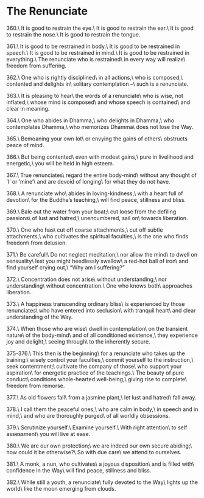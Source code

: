 The Renunciate
==============

360.\\
It is good to restrain the eye.\\
It is good to restrain the ear.\\
It is good to restrain the nose.\\
It is good to restrain the tongue.

361.\\
It is good to be restrained in body.\\
It is good to be restrained in speech.\\
It is good to be restrained in mind.\\
It is good to be restrained in everything.\\
The renunciate who is restrained\\
in every way will realize\\
freedom from suffering.

362.\\
One who is rightly disciplined\\
in all actions,\\
who is composed,\\
contented and delights in\\
solitary contemplation –\\
such is a renunciate.

363.\\
It is pleasing to hear\\
the words of a renunciate\\
who is wise, not inflated,\\
whose mind is composed\\
and whose speech is contained\\
and clear in meaning.

364.\\
One who abides in Dhamma,\\
who delights in Dhamma,\\
who contemplates Dhamma,\\
who memorizes Dhamma\\
does not lose the Way.

365.\\
Bemoaning your own lot\\
or envying the gains of others\\
obstructs peace of mind.

366.\\
But being contented\\
even with modest gains,\\
pure in livelihood and energetic,\\
you will be held in high esteem.

367.\\
True renunciates\\
regard the entire body-mind\\
without any thought of ’I’ or ’mine’\\
and are devoid of longing\\
for what they do not have.

368.\\
A renunciate who\\
abides in loving-kindness,\\
with a heart full of devotion\\
for the Buddha’s teaching,\\
will find peace, stillness and bliss.

369.\\
Bale out the water from your boat;\\
cut loose from the defiling passions\\
of lust and hatred;\\
unencumbered, sail on\\
towards liberation.

370.\\
One who has\\
cut off coarse attachments,\\
cut off subtle attachments,\\
who cultivates the spiritual faculties,\\
is the one who finds freedom\\
from delusion.

371.\\
Be careful!\\
Do not neglect meditation,\\
nor allow the mind\\
to dwell on sensuality\\
lest you might heedlessly swallow\\
a red-hot ball of iron\\
and find yourself crying out,\\
“Why am I suffering?”

372.\\
Concentration does not arise\\
without understanding,\\
nor understanding\\
without concentration.\\
One who knows both\\
approaches liberation.

373.\\
A happiness transcending ordinary bliss\\
is experienced by those renunciates\\
who have entered into seclusion\\
with tranquil heart\\
and clear understanding of the Way.

374.\\
When those who are wise\\
dwell in contemplation\\
on the transient nature\\
of the body-mind\\
and of all conditioned existence,\\
they experience joy and delight,\\
seeing through\\
to the inherently secure.

375-376.\\
This then is the beginning\\
for a renunciate who takes up the training:\\
wisely control your faculties,\\
commit yourself to the instruction,\\
seek contentment;\\
cultivate the company of those\\
who support your aspiration\\
for energetic practice of the teachings.\\
The beauty of pure conduct\\
conditions whole-hearted well-being,\\
giving rise to complete\\
freedom from remorse.

377.\\
As old flowers fall\\
from a jasmine plant,\\
let lust and hatred\\
fall away.

378.\\
I call them the peaceful ones,\\
who are calm in body,\\
in speech and in mind,\\
and who are thoroughly purged\\
of all worldly obsessions.

379.\\
Scrutinize yourself.\\
Examine yourself.\\
With right attention\\
to self assessment\\
you will live at ease.

380.\\
We are our own protection;\\
we are indeed our own secure abiding;\\
how could it be otherwise?\\
So with due care\\
we attend to ourselves.

381.\\
A monk, a nun, who cultivates\\
a joyous disposition\\
and is filled with\\
confidence in the Way\\
will find peace, stillness and bliss.

382.\\
While still a youth, a renunciate\\
fully devoted to the Way\\
lights up the world\\
like the moon emerging from clouds.

